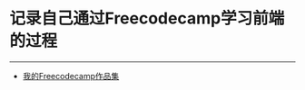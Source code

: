 记录自己通过Freecodecamp学习前端的过程
===================================

------------------------------------------------------------------------------------------------------------------------------------------
* [我的Freecodecamp作品集](https://www.freecodecamp.cn/ahswch#)
 

